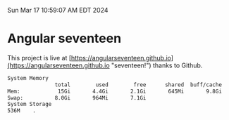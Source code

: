Sun Mar 17 10:59:07 AM EDT 2024

# Angular seventeen


This project is live at [https://angularseventeen.github.io](https://angularseventeen.github.io "seventeen!") thanks to Github.

```bash
System Memory
               total        used        free      shared  buff/cache   available
Mem:            15Gi       4.4Gi       2.1Gi       645Mi       9.8Gi        10Gi
Swap:          8.0Gi       964Mi       7.1Gi
System Storage
536M	.
